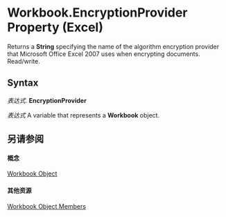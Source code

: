 
# Workbook.EncryptionProvider Property (Excel)

Returns a  **String** specifying the name of the algorithm encryption provider that Microsoft Office Excel 2007 uses when encrypting documents. Read/write.


## Syntax

 _表达式_. **EncryptionProvider**

 _表达式_ A variable that represents a **Workbook** object.


## 另请参阅


#### 概念


[Workbook Object](8c00aa60-c974-eed3-0812-3c9625eb0d4c.md)
#### 其他资源


[Workbook Object Members](http://msdn.microsoft.com/library/dce102a3-25de-3ff4-2ce5-bc56e08baca7%28Office.15%29.aspx)
